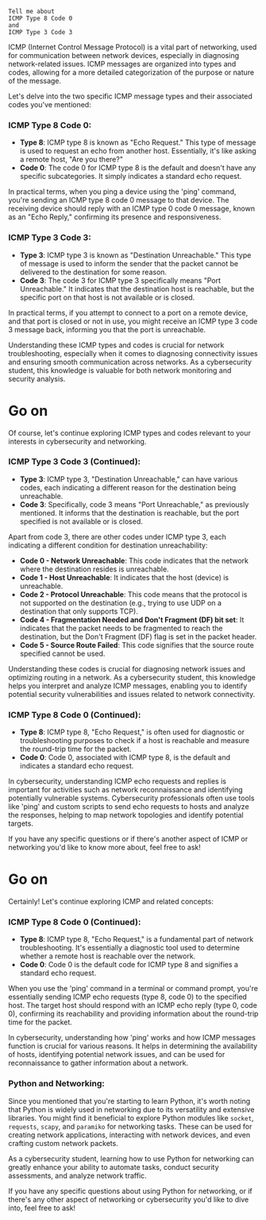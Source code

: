     Tell me about 
    ICMP Type 8 Code 0
    and
    ICMP Type 3 Code 3

ICMP (Internet Control Message Protocol) is a vital part of networking, used for communication between network devices, especially in diagnosing network-related issues. ICMP messages are organized into types and codes, allowing for a more detailed categorization of the purpose or nature of the message.

Let's delve into the two specific ICMP message types and their associated codes you've mentioned:

### ICMP Type 8 Code 0:
- **Type 8**: ICMP type 8 is known as "Echo Request." This type of message is used to request an echo from another host. Essentially, it's like asking a remote host, "Are you there?"
- **Code 0**: The code 0 for ICMP type 8 is the default and doesn't have any specific subcategories. It simply indicates a standard echo request.

In practical terms, when you ping a device using the 'ping' command, you're sending an ICMP type 8 code 0 message to that device. The receiving device should reply with an ICMP type 0 code 0 message, known as an "Echo Reply," confirming its presence and responsiveness.

### ICMP Type 3 Code 3:
- **Type 3**: ICMP type 3 is known as "Destination Unreachable." This type of message is used to inform the sender that the packet cannot be delivered to the destination for some reason.
- **Code 3**: The code 3 for ICMP type 3 specifically means "Port Unreachable." It indicates that the destination host is reachable, but the specific port on that host is not available or is closed.

In practical terms, if you attempt to connect to a port on a remote device, and that port is closed or not in use, you might receive an ICMP type 3 code 3 message back, informing you that the port is unreachable.

Understanding these ICMP types and codes is crucial for network troubleshooting, especially when it comes to diagnosing connectivity issues and ensuring smooth communication across networks. As a cybersecurity student, this knowledge is valuable for both network monitoring and security analysis.


# Go on

Of course, let's continue exploring ICMP types and codes relevant to your interests in cybersecurity and networking.

### ICMP Type 3 Code 3 (Continued):
- **Type 3**: ICMP type 3, "Destination Unreachable," can have various codes, each indicating a different reason for the destination being unreachable.
- **Code 3**: Specifically, code 3 means "Port Unreachable," as previously mentioned. It informs that the destination is reachable, but the port specified is not available or is closed.

Apart from code 3, there are other codes under ICMP type 3, each indicating a different condition for destination unreachability:
- **Code 0 - Network Unreachable**: This code indicates that the network where the destination resides is unreachable.
- **Code 1 - Host Unreachable**: It indicates that the host (device) is unreachable.
- **Code 2 - Protocol Unreachable**: This code means that the protocol is not supported on the destination (e.g., trying to use UDP on a destination that only supports TCP).
- **Code 4 - Fragmentation Needed and Don't Fragment (DF) bit set**: It indicates that the packet needs to be fragmented to reach the destination, but the Don't Fragment (DF) flag is set in the packet header.
- **Code 5 - Source Route Failed**: This code signifies that the source route specified cannot be used.

Understanding these codes is crucial for diagnosing network issues and optimizing routing in a network. As a cybersecurity student, this knowledge helps you interpret and analyze ICMP messages, enabling you to identify potential security vulnerabilities and issues related to network connectivity.

### ICMP Type 8 Code 0 (Continued):
- **Type 8**: ICMP type 8, "Echo Request," is often used for diagnostic or troubleshooting purposes to check if a host is reachable and measure the round-trip time for the packet.
- **Code 0**: Code 0, associated with ICMP type 8, is the default and indicates a standard echo request.

In cybersecurity, understanding ICMP echo requests and replies is important for activities such as network reconnaissance and identifying potentially vulnerable systems. Cybersecurity professionals often use tools like 'ping' and custom scripts to send echo requests to hosts and analyze the responses, helping to map network topologies and identify potential targets.

If you have any specific questions or if there's another aspect of ICMP or networking you'd like to know more about, feel free to ask!


# Go on

Certainly! Let's continue exploring ICMP and related concepts:

### ICMP Type 8 Code 0 (Continued):
- **Type 8**: ICMP type 8, "Echo Request," is a fundamental part of network troubleshooting. It's essentially a diagnostic tool used to determine whether a remote host is reachable over the network.
- **Code 0**: Code 0 is the default code for ICMP type 8 and signifies a standard echo request.

When you use the 'ping' command in a terminal or command prompt, you're essentially sending ICMP echo requests (type 8, code 0) to the specified host. The target host should respond with an ICMP echo reply (type 0, code 0), confirming its reachability and providing information about the round-trip time for the packet.

In cybersecurity, understanding how 'ping' works and how ICMP messages function is crucial for various reasons. It helps in determining the availability of hosts, identifying potential network issues, and can be used for reconnaissance to gather information about a network.

### Python and Networking:
Since you mentioned that you're starting to learn Python, it's worth noting that Python is widely used in networking due to its versatility and extensive libraries. You might find it beneficial to explore Python modules like `socket`, `requests`, `scapy`, and `paramiko` for networking tasks. These can be used for creating network applications, interacting with network devices, and even crafting custom network packets.

As a cybersecurity student, learning how to use Python for networking can greatly enhance your ability to automate tasks, conduct security assessments, and analyze network traffic.

If you have any specific questions about using Python for networking, or if there's any other aspect of networking or cybersecurity you'd like to dive into, feel free to ask!